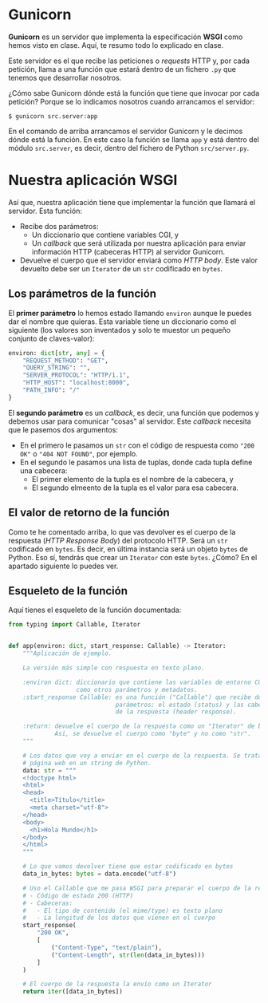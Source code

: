 # Gunicorn
**Gunicorn** es un servidor que implementa la especificación **WSGI** como hemos visto en clase. Aquí, te resumo todo lo explicado en clase.

Este servidor es el que recibe las peticiones o *requests* HTTP y, por cada petición, llama a una función que estará dentro de un fichero `.py` que tenemos que desarrollar nosotros.

¿Cómo sabe Gunicorn dónde está la función que tiene que invocar por cada petición? Porque se lo indicamos nosotros cuando arrancamos el servidor:

```shell
$ gunicorn src.server:app
```

En el comando de arriba arrancamos el servidor Gunicorn y le decimos dónde está la función. En este caso la función se llama `app` y está dentro del módulo `src.server`, es decir, dentro del fichero de Python `src/server.py`.

# Nuestra aplicación WSGI
Así que, nuestra aplicación tiene que implementar la función que llamará el servidor. Esta función:

- Recibe dos parámetros:
  - Un diccionario que contiene variables CGI, y
  - Un *callback* que será utilizada por nuestra aplicación para enviar información HTTP (cabeceras HTTP) al servidor Gunicorn.
- Devuelve el cuerpo que el servidor enviará como *HTTP body*. Este valor devuelto debe ser un `Iterator` de un `str` codificado en `bytes`.

## Los parámetros de la función
El **primer parámetro** lo hemos estado llamando `environ` aunque le puedes dar el nombre que quieras. Esta variable tiene un diccionario como el siguiente (los valores son inventados y solo te muestor un pequeño conjunto de claves-valor):

```python
environ: dict[str, any] = {
	"REQUEST_METHOD": "GET",
	"QUERY_STRING": "",
	"SERVER_PROTOCOL": "HTTP/1.1",
	"HTTP_HOST": "localhost:8000",
	"PATH_INFO": "/"
}
```

El **segundo parámetro** es un *callback*, es decir, una función que podemos y debemos usar para comunicar "cosas" al servidor. Este *callback* necesita que le pasemos dos argumentos:

- En el primero le pasamos un `str` con el código de respuesta como `"200 OK"` o `"404 NOT FOUND"`, por ejemplo.
- En el segundo le pasamos una lista de tuplas, donde cada tupla define una cabecera:
  - El primer elemento de la tupla es el nombre de la cabecera, y
  - El segundo elmeento de la tupla es el valor para esa cabecera.
  
## El valor de retorno de la función
Como te he comentado arriba, lo que vas devolver es el cuerpo de la respuesta (*HTTP Response Body*) del protocolo HTTP. Será un `str` codificado en `bytes`. Es decir, en última instancia será un objeto `bytes` de Python. Eso sí, tendrás que crear un `Iterator` con este `bytes`. ¿Cómo? En el apartado siguiente lo puedes ver.

## Esqueleto de la función
Aquí tienes el esqueleto de la función documentada:

```python
from typing import Callable, Iterator


def app(environ: dict, start_response: Callable) -> Iterator:
    """Aplicación de ejemplo.

    La versión más simple con respuesta en texto plano.

    :environ dict: diccionario que contiene las variables de entorno CGI así
                   como otros parámetros y metadatos.
    :start_response Callable: es una función ("Callable") que recibe dos
                              parámetros: el estado (status) y las cabeceras
                              de la respuesta (header response).

    :return: devuelve el cuerpo de la respuesta como un "Iterator" de bytes.
             Así, se devuelve el cuerpo como "byte" y no como "str".
    """

    # Los datos que voy a enviar en el cuerpo de la respuesta. Se trata de una
	# página web en un string de Python.
    data: str = """
	<!doctype html>
	<html>
	<head>
	  <title>Título</title>
	  <meta charset="utf-8">
	</head>
	<body>
	  <h1>Hola Mundo</h1>
	</body>
	</html>
	"""

    # Lo que vamos devolver tiene que estar codificado en bytes
    data_in_bytes: bytes = data.encode("utf-8")

    # Uso el Callable que me pasa WSGI para preparar el cuerpo de la respuesta:
    # - Código de estado 200 (HTTP)
    # - Cabeceras:
    #   - El tipo de contenido (el mime/type) es texto plano
    #   - La longitud de los datos que vienen en el cuerpo
    start_response(
        "200 OK",
        [
            ("Content-Type", "text/plain"),
            ("Content-Length", str(len(data_in_bytes)))
        ]
    )

    # El cuerpo de la respuesta la envío como un Iterator
    return iter([data_in_bytes])
```
